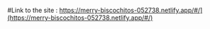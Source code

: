 #Link to the site : https://merry-biscochitos-052738.netlify.app/#/](https://merry-biscochitos-052738.netlify.app/#/)
